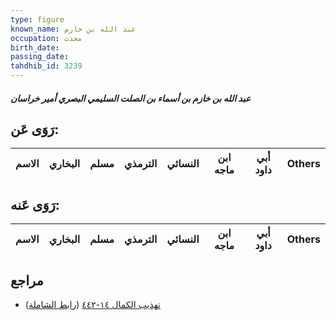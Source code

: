 ```yaml
---
type: figure
known_name: عبد الله بن خازم
occupation: محدث
birth_date:
passing_date:
tahdhib_id: 3239
---
```

##### عبد الله بن خازم بن أسماء بن الصلت السليمي البصري أمير خراسان

## رَوَى عَن:
| الاسم | البخاري | مسلم | الترمذي | النسائي | ابن ماجه | أبي داود | Others |
| ----- | ------- | ---- | ------- | ------- | -------- | -------- | ------ |
## رَوَى عَنه:
| الاسم | البخاري | مسلم | الترمذي | النسائي | ابن ماجه | أبي داود | Others |
| ----- | ------- | ---- | ------- | ------- | -------- | -------- | ------ |
## مراجع
- [تهذيب الكمال ١٤-٤٤٢](obsidian://open?vault=Tahdhib-al-Kamal&file=Figures/٣٢٣٩-عبد%20الله%20بن%20خازم%20بن%20أسماء%20بن%20الصلت%20السليمي%20البصري%20أمير%20خراسان) ([رابط الشاملة](https://shamela.ws/book/3722/7370))